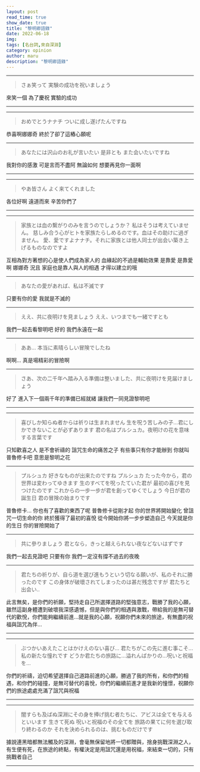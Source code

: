 ```yaml
---
layout: post
read_time: true
show_date: true
title: "黎明卿語錄"
date: 2022-06-18
img: 
tags: [名台詞,來自深淵]
category: opinion
author: maru
description: "黎明卿語錄"
---
```

---

> さぁ笑って
実験の成功を祝いましょう

來笑一個
為了慶祝
實驗的成功

---
---
>おめでとうナナチ
ついに成し遂げたんですね

恭喜啊娜娜奇
終於了卻了這樁心願呢

---
>あなたには沢山のお礼が言いたい
是非とも
また会いたいですね

我對你的感激
可是言而不盡阿
無論如何
想要再見你一面啊

---
---
>やあ皆さん
よく来てくれました

各位好啊
遠道而來
辛苦你們了

---
---
>家族とは血の繋がりのみを言うのでしょうか？
私はそうは考えていません。
慈しみ合う心がヒトを家族たらしめるのです。血はその助けに過ぎません。
愛、愛ですよナナチ。それに家族とは他人同士が出会い築き上げるものなのですよ

互相為對方著想的心是使人們成為家人的
血緣起的不過是輔助效果
是靠愛 是靠愛啊 娜娜奇
況且
家庭也是靠人與人的相遇
才得以建立的哦

---
>あなたの愛があれば、私は不滅です

只要有你的愛
我就是不滅的

---
>ええ、共に夜明けを見ましょう
ええ、いつまでも一緒ですとも

我們一起去看黎明吧
好的 我們永遠在一起

---
>ああ...
本当に素晴らしい冒険でしたね

啊啊…
真是場精彩的冒險啊

---
>さあ、次の二千年へ踏み入る準備は整いました、共に夜明けを見届けましょう

好了
進入下一個兩千年的準備已經就緒
讓我們一同見證黎明吧

---
---
>喜びしか知らぬ者からは祈りは生まれません
生を呪う苦しみの子…君にしかできないことが必ずあります
君の名はプルシュカ。夜明けの花を意味する言葉です

只知歡喜之人
是不會祈禱的
詛咒生命的痛苦之子
有些事只有你才能辦到
你就叫普魯修卡吧
意思是黎明之花

---
>プルシュカ
好きなものが出来たのですね
プルシュカ
たった今から，君の世界は変わってゆきます
生のすべてを呪ったていた君が
最初の喜びを見つけたのです
これからの一步一步が君を創ってゆくでしょう
今日が君の誕生日
君の冒険の始まりです

普魯修卡…
你也有了喜歡的東西了呢
普魯修卡從剛才起
你的世界將開始變化
曾詛咒一切生命的你
終於獲得了最初的喜悅
從今開始你將一步步塑造自己
今天就是你的生日
你的冒險開始了

---
>共に參りましょう
君となら，きっと越えられない夜などないはずです

我們一起去見證吧
只要有你
我們一定沒有撐不過去的夜晚

---
>君たちの祈りが、自ら道を選び進もうという切なる願いが、私のそれに勝ったのです
この身体が破壞されてしまったのは甚だ残念ですが
君たちと出会い..

此言無矣，是你們的祈願，堅持走自己所選擇道路的堅強意志，戰勝了我的心願，雖然這副身體遭到破壞我深感遺憾，但是與你們的相遇與激戰，帶給我的是無可替代的歡悅，你們能夠繼續前進…就是我的心願，祝願你們未來的旅途，有無盡的祝福與詛咒為伴…

---
---
>ぶつかいあえたことはかけえのない喜び...
君たちがこの先に進む事こそ...
私の新たな憧れです
どうか君たちの旅路に…溢れんばかりの…呪いと祝福を…

你們的祈禱，迫切希望選擇自己道路前進的心願，勝過了我的所有，和你們的相遇，和你們的碰撞，是無可替代的喜悅，你們的繼續前進才是我新的憧憬，祝願你們的旅途處處充滿了詛咒與祝福

---
---
>闇すらも及ばぬ深淵にその身を捧げ挑む者たちに、アビスは全てを与えるといいます
生きて死ぬ
呪いと祝福のその全てを
旅路の果てに何を選び取り終わるのか
それを決められるのは、挑むものだけです

據說連黑暗都無法觸及的深淵，會毫無保留地將一切都贈與，捨身挑戰深淵之人，有生便有死，在旅途的終點，有權決定是用詛咒還是用祝福，來結束一切的，只有挑戰者自己

---